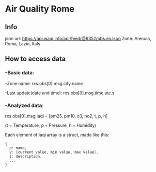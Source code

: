 # Air Quality Rome

## Info

json url: https://api.waqi.info/api/feed/@9352/obs.en.json
Zone: Arenula, Roma, Lazio, Italy

## How to access data

### -Basic data:

  -Zone name: rxs.obs[0].msg.city.name

  -Last update(date and time): rxs.obs[0].msg.time.utc.s

### -Analyzed data:

  rxs.obs[0].msg.iaqi = [pm25, pm10, o3, no2, t, p, h]
  
  (t = Temperature, p = Pressure, h = Humidity)
  
  Each element of iaqi array is a struct, made like this:
  
    {
      p: name,
      v: [current value, min value, max value],
      i: description,
      ...
    }
